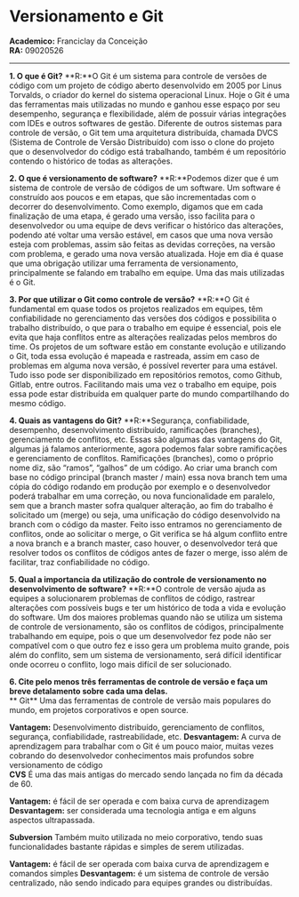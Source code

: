 # Versionamento e Git
 **Academico:** Franciclay da Conceição
 <br>
 **RA:** 09020526
 ***

 **1. O que é Git?**
**R:**O Git é um sistema para controle de versões de código com um projeto de código aberto desenvolvido em 2005 por Linus Torvalds, o criador do kernel do sistema operacional Linux. Hoje o Git é uma das ferramentas mais utilizadas no mundo e ganhou esse espaço por seu desempenho, segurança e flexibilidade, além de possuir várias integrações com IDEs e outros softwares de gestão.
Diferente de outros sistemas para controle de versão, o Git tem uma arquitetura distribuída, chamada DVCS (Sistema de Controle de Versão Distribuído) com isso o clone do projeto que o desenvolvedor do código está trabalhando, também é um repositório contendo o histórico de todas as alterações.<br> 

 **2. O que é versionamento de software?**
 **R:**Podemos dizer que é um sistema de controle de versão de códigos de um software. Um software é construído aos poucos e em etapas, que são incrementadas com o decorrer do desenvolvimento.
Como exemplo, digamos que em cada finalização de uma etapa, é gerado uma versão, isso facilita para o desenvolvedor ou uma equipe de devs verificar o histórico das alterações, podendo até voltar uma versão estável, em casos que uma nova versão esteja com problemas, assim são feitas as devidas correções, na versão com problema, e gerado uma nova versão atualizada.
Hoje em dia é quase que uma obrigação utilizar uma ferramenta de versionamento, principalmente se falando em trabalho em equipe. Uma das mais utilizadas é o Git.<br>

 **3. Por que utilizar o Git como controle de versão?**
 **R:**O Git é fundamental em quase todos os projetos realizados em equipes, têm confiabilidade no gerenciamento das versões dos códigos e possibilita o trabalho distribuído, o que para o trabalho em equipe é essencial, pois ele evita que haja conflitos entre as alterações realizadas pelos membros do time.
Os projetos de um software estão em constante evolução e utilizando o Git, toda essa evolução é mapeada e rastreada, assim em caso de problemas em alguma nova versão, é possível reverter para uma estável.
Tudo isso pode ser disponibilizado em repositórios remotos, como Github, Gitlab, entre outros. Facilitando mais uma vez o trabalho em equipe, pois essa pode estar distribuída em qualquer parte do mundo compartilhando do mesmo código.<br>

 **4. Quais as vantagens do Git?**
 **R:**Segurança, confiabilidade, desempenho, desenvolvimento distribuído, ramificações (branches), gerenciamento de conflitos, etc. Essas são algumas das vantagens do Git, algumas já falamos anteriormente, agora podemos falar sobre ramificações e gerenciamento de conflitos.
Ramificações (branches), como o próprio nome diz, são “ramos”, “galhos” de um código. Ao criar uma branch com base no código principal (branch master / main) essa nova branch tem uma cópia do código rodando em produção por exemplo e o desenvolvedor poderá trabalhar em uma correção, ou nova funcionalidade em paralelo, sem que a branch master sofra qualquer alteração, ao fim do trabalho é solicitado um (merge) ou seja, uma unificação do código desenvolvido na branch com o código da master.
Feito isso entramos no gerenciamento de conflitos, onde ao solicitar o merge, o Git verifica se há algum conflito entre a nova branch e a branch master, caso houver, o desenvolvedor terá que resolver todos os conflitos de códigos antes de fazer o merge, isso além de facilitar, traz confiabilidade no código.<br>

 **5. Qual a importancia da utilização do controle de versionamento no desenvolvimento de software?**
 **R:**O controle de versão ajuda as equipes a solucionarem problemas de conflitos de código, rastrear alterações com possíveis bugs e ter um histórico de toda a vida e evolução do software.
Um dos maiores problemas quando não se utiliza um sistema de controle de versionamento, são os conflitos de códigos, principalmente trabalhando em equipe, pois o que um desenvolvedor fez pode não ser compatível com o que outro fez e isso gera um problema muito grande, pois além do conflito, sem um sistema de versionamento, será difícil identificar onde ocorreu o conflito, logo mais difícil de ser solucionado.<br>

 **6. Cite pelo menos três ferramentas de controle de versão e faça um breve detalamento sobre cada uma delas.**
 <br>
** Git**
Uma das ferramentas de controle de versão mais populares do mundo, em projetos corporativos e open source.

**Vantagem:** Desenvolvimento distribuído, gerenciamento de conflitos, segurança, confiabilidade, rastreabilidade, etc.
**Desvantagem:** A curva de aprendizagem para trabalhar com o Git é um pouco maior, muitas vezes cobrando do desenvolvedor conhecimentos mais profundos sobre versionamento de código<br>
**CVS**
É uma das mais antigas do mercado sendo lançada no fim da década de 60.

**Vantagem:** é fácil de ser operada e com baixa curva de aprendizagem
**Desvantagem:** ser considerada uma tecnologia antiga e em alguns aspectos ultrapassada. <br>

**Subversion**
Também muito utilizada no meio corporativo, tendo suas funcionalidades bastante rápidas e simples de serem utilizadas.

**Vantagem:** é fácil de ser operada com baixa curva de aprendizagem e comandos simples
**Desvantagem:** é um sistema de controle de versão centralizado, não sendo indicado para equipes grandes ou distribuídas.
  


 
